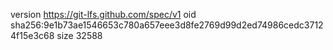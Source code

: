 version https://git-lfs.github.com/spec/v1
oid sha256:9e1b73ae1546653c780a657eee3d8fe2769d99d2ed74986cedc37124f15e3c68
size 32588
